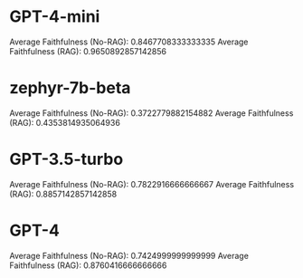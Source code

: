 # GPT-4-mini

Average Faithfulness (No-RAG): 0.8467708333333335
Average Faithfulness (RAG): 0.9650892857142856

# zephyr-7b-beta

Average Faithfulness (No-RAG): 0.3722779882154882
Average Faithfulness (RAG): 0.4353814935064936

# GPT-3.5-turbo

Average Faithfulness (No-RAG): 0.7822916666666667
Average Faithfulness (RAG): 0.8857142857142858

# GPT-4

Average Faithfulness (No-RAG): 0.7424999999999999
Average Faithfulness (RAG): 0.8760416666666666
